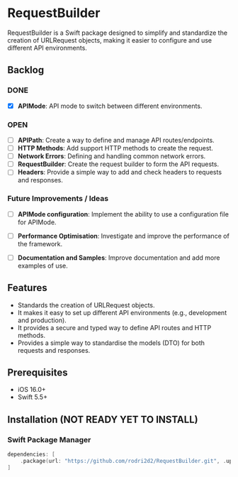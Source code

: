 # RequestBuilder
RequestBuilder is a Swift package designed to simplify and standardize the creation of URLRequest objects, making it easier to configure and use different API environments.



## Backlog

### DONE
- [x] **APIMode**: API mode to switch between different environments.

### OPEN
- [ ] **APIPath**: Create a way to define and manage API routes/endpoints.
- [ ] **HTTP Methods**: Add support HTTP methods to create the request.
- [ ] **Network Errors**: Defining and handling common network errors.
- [ ] **RequestBuilder**: Create the request builder to form the API requests.
- [ ] **Headers**: Provide a simple way to add and check headers to requests and responses.

### Future Improvements / Ideas
- [ ] **APIMode configuration**: Implement the ability to use a configuration file for APIMode.
- [ ] **Performance Optimisation**: Investigate and improve the performance of the framework.
- [ ] **Documentation and Samples**: Improve documentation and add more examples of use.




## Features

- Standards the creation of URLRequest objects.
- It makes it easy to set up different API environments (e.g., development and production).
- It provides a secure and typed way to define API routes and HTTP methods.
- Provides a simple way to standardise the models (DTO) for both requests and responses.

## Prerequisites

- iOS 16.0+ 
- Swift 5.5+

## Installation (NOT READY YET TO INSTALL)

### Swift Package Manager

```swift
dependencies: [
    .package(url: "https://github.com/rodri2d2/RequestBuilder.git", .upToNextMajor(from: "1.0.0"))
]